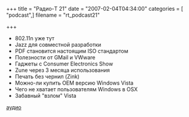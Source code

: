 +++
title = "Радио-T 21"
date = "2007-02-04T04:34:00"
categories = [ "podcast",]
filename = "rt_podcast21"

+++

- 802.11n уже тут
- Jazz для совместной разработки
- PDF становится настоящим ISO стандартом
- Полезности от GMail и VWware
- Гаджеты с Consumer Electronics Show
- Zune через 3 месяца использования
- Печать без чернил (Zink)
- Можно-ли купить OEM версию Windows Vista
- Чего не хватает пользователям Windows в OSX
- Забавный "взлом" Vista

[аудио](https://cdn.radio-t.com/rt_podcast21.mp3)
<audio src="https://cdn.radio-t.com/rt_podcast21.mp3" preload="none"></audio>